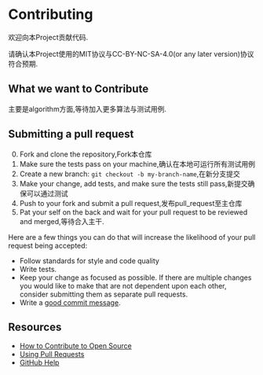 <!--
 * @Github: https://github.com/Certseeds/CS203_DSAA_template
 * @Author: nanoseeds
 * @Date: 2020-07-26 16:34:11
 * @LastEditors: nanoseeds
 * @LastEditTime: 2020-07-26 16:35:14
 * @License: CC-BY-NC-SA_V4_0 or any later version 
 -->

# Contributing

欢迎向本Project贡献代码.

请确认本Project使用的MIT协议与CC-BY-NC-SA-4.0(or any later version)协议符合预期.

## What we want to Contribute

主要是algorithm方面,等待加入更多算法与测试用例.

## Submitting a pull request

0. Fork and clone the repository,Fork本仓库
1. Make sure the tests pass on your machine,确认在本地可运行所有测试用例
2. Create a new branch: `git checkout -b my-branch-name`,在新分支提交
3. Make your change, add tests, and make sure the tests still pass,新提交确保可以通过测试
4. Push to your fork and submit a pull request,发布pull_request至主仓库
5. Pat your self on the back and wait for your pull request to be reviewed and merged,等待合入主干.

Here are a few things you can do that will increase the likelihood of your pull request being accepted:

- Follow standards for style and code quality
- Write tests.
- Keep your change as focused as possible. If there are multiple changes you would like to make that are not dependent upon each other, consider submitting them as separate pull requests.
- Write a [good commit message](http://tbaggery.com/2008/04/19/a-note-about-git-commit-messages.html).

## Resources

- [How to Contribute to Open Source](https://opensource.guide/how-to-contribute/)
- [Using Pull Requests](https://help.github.com/articles/about-pull-requests/)
- [GitHub Help](https://help.github.com)